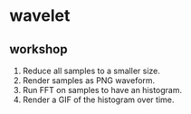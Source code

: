 # wavelet

## workshop

1. Reduce all samples to a smaller size.
1. Render samples as PNG waveform.
1. Run FFT on samples to have an histogram.
1. Render a GIF of the histogram over time.
